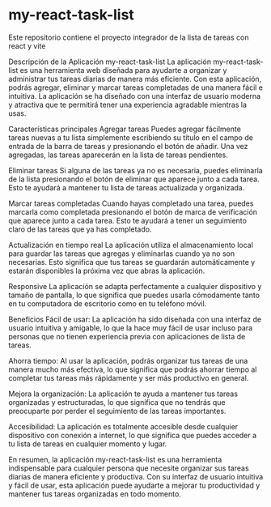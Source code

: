 # my-react-task-list
Este repositorio contiene el proyecto integrador de la lista de tareas con react y vite

Descripción de la Aplicación my-react-task-list
La aplicación my-react-task-list es una herramienta web diseñada para ayudarte a organizar y administrar tus tareas diarias de manera más eficiente. Con esta aplicación, podrás agregar, eliminar y marcar tareas completadas de una manera fácil e intuitiva. La aplicación se ha diseñado con una interfaz de usuario moderna y atractiva que te permitirá tener una experiencia agradable mientras la usas.

Características principales
Agregar tareas
Puedes agregar fácilmente tareas nuevas a tu lista simplemente escribiendo su título en el campo de entrada de la barra de tareas y presionando el botón de añadir. Una vez agregadas, las tareas aparecerán en la lista de tareas pendientes.

Eliminar tareas
Si alguna de las tareas ya no es necesaria, puedes eliminarla de la lista presionando el botón de eliminar que aparece junto a cada tarea. Esto te ayudará a mantener tu lista de tareas actualizada y organizada.

Marcar tareas completadas
Cuando hayas completado una tarea, puedes marcarla como completada presionando el botón de marca de verificación que aparece junto a cada tarea. Esto te ayudará a tener un seguimiento claro de las tareas que ya has completado.

Actualización en tiempo real
La aplicación utiliza el almacenamiento local para guardar las tareas que agregas y eliminarlas cuando ya no son necesarias. Esto significa que tus tareas se guardarán automáticamente y estarán disponibles la próxima vez que abras la aplicación.

Responsive
La aplicación se adapta perfectamente a cualquier dispositivo y tamaño de pantalla, lo que significa que puedes usarla cómodamente tanto en tu computadora de escritorio como en tu teléfono móvil.

Beneficios
Fácil de usar: La aplicación ha sido diseñada con una interfaz de usuario intuitiva y amigable, lo que la hace muy fácil de usar incluso para personas que no tienen experiencia previa con aplicaciones de lista de tareas.

Ahorra tiempo: Al usar la aplicación, podrás organizar tus tareas de una manera mucho más efectiva, lo que significa que podrás ahorrar tiempo al completar tus tareas más rápidamente y ser más productivo en general.

Mejora la organización: La aplicación te ayuda a mantener tus tareas organizadas y estructuradas, lo que significa que no tendrás que preocuparte por perder el seguimiento de las tareas importantes.

Accesibilidad: La aplicación es totalmente accesible desde cualquier dispositivo con conexión a internet, lo que significa que puedes acceder a tu lista de tareas en cualquier momento y lugar.

En resumen, la aplicación my-react-task-list es una herramienta indispensable para cualquier persona que necesite organizar sus tareas diarias de manera eficiente y productiva. Con su interfaz de usuario intuitiva y fácil de usar, esta aplicación puede ayudarte a mejorar tu productividad y mantener tus tareas organizadas en todo momento.

